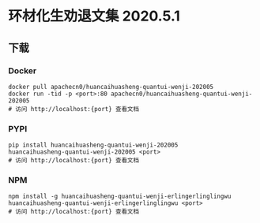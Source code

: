 # 环材化生劝退文集 2020.5.1

## 下载

### Docker

```
docker pull apachecn0/huancaihuasheng-quantui-wenji-202005
docker run -tid -p <port>:80 apachecn0/huancaihuasheng-quantui-wenji-202005
# 访问 http://localhost:{port} 查看文档
```

### PYPI

```
pip install huancaihuasheng-quantui-wenji-202005
huancaihuasheng-quantui-wenji-202005 <port>
# 访问 http://localhost:{port} 查看文档
```

### NPM

```
npm install -g huancaihuasheng-quantui-wenji-erlingerlinglingwu
huancaihuasheng-quantui-wenji-erlingerlinglingwu <port>
# 访问 http://localhost:{port} 查看文档
```